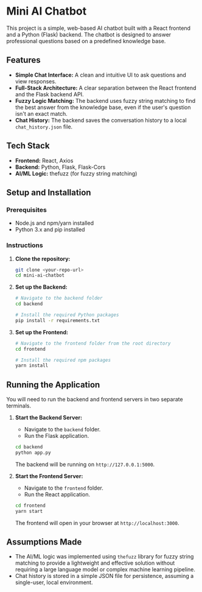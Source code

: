 # Mini AI Chatbot

This project is a simple, web-based AI chatbot built with a React frontend and a Python (Flask) backend. The chatbot is designed to answer professional questions based on a predefined knowledge base.

## Features

-   **Simple Chat Interface:** A clean and intuitive UI to ask questions and view responses.
-   **Full-Stack Architecture:** A clear separation between the React frontend and the Flask backend API.
-   **Fuzzy Logic Matching:** The backend uses fuzzy string matching to find the best answer from the knowledge base, even if the user's question isn't an exact match.
-   **Chat History:** The backend saves the conversation history to a local `chat_history.json` file.

## Tech Stack

-   **Frontend:** React, Axios
-   **Backend:** Python, Flask, Flask-Cors
-   **AI/ML Logic:** thefuzz (for fuzzy string matching)

## Setup and Installation

### Prerequisites

-   Node.js and npm/yarn installed
-   Python 3.x and pip installed

### Instructions

1.  **Clone the repository:**
    ```bash
    git clone <your-repo-url>
    cd mini-ai-chatbot
    ```

2.  **Set up the Backend:**
    ```bash
    # Navigate to the backend folder
    cd backend

    # Install the required Python packages
    pip install -r requirements.txt
    ```

3.  **Set up the Frontend:**
    ```bash
    # Navigate to the frontend folder from the root directory
    cd frontend

    # Install the required npm packages
    yarn install
    ```

## Running the Application

You will need to run the backend and frontend servers in two separate terminals.

1.  **Start the Backend Server:**
    -   Navigate to the `backend` folder.
    -   Run the Flask application.
    ```bash
    cd backend
    python app.py
    ```
    The backend will be running on `http://127.0.0.1:5000`.

2.  **Start the Frontend Server:**
    -   Navigate to the `frontend` folder.
    -   Run the React application.
    ```bash
    cd frontend
    yarn start
    ```
    The frontend will open in your browser at `http://localhost:3000`.

## Assumptions Made

-   The AI/ML logic was implemented using `thefuzz` library for fuzzy string matching to provide a lightweight and effective solution without requiring a large language model or complex machine learning pipeline.
-   Chat history is stored in a simple JSON file for persistence, assuming a single-user, local environment.